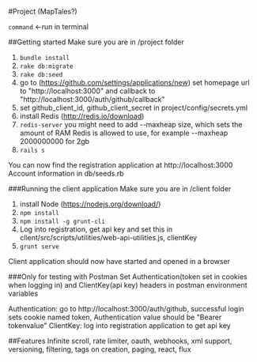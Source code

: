 #Project (MapTales?)

`command` <-run in terminal

##Getting started
Make sure you are in /project folder

1. `bundle install`
2. `rake db:migrate`
3. `rake db:seed`
4. go to (https://github.com/settings/applications/new) set homepage url to "http://localhost:3000" and callback to "http://localhost:3000/auth/github/callback"
5. set github_client_id, github_client_secret in project/config/secrets.yml
6. install Redis (http://redis.io/download)
7. `redis-server` you might need to add --maxheap size, which sets the amount of RAM Redis is allowed to use, for example --maxheap 2000000000 for 2gb
8. `rails s`

You can now find the registration application at http://localhost:3000  
Account information in db/seeds.rb

###Running the client application
Make sure you are in /client folder


1. install Node (https://nodejs.org/download/)
2. `npm install`
3. `npm install -g grunt-cli`
4. Log into registration, get api key and set this in client/src/scripts/utilities/web-api-utilities.js, clientKey
5. `grunt serve`

Client application should now have started and opened in a browser

###Only for testing with Postman
Set Authentication(token set in cookies when logging in) and ClientKey(api key) headers in postman environment variables

Authentication: go to http://localhost:3000/auth/github, successful login sets cookie named token, Authentication value should be "Bearer tokenvalue"
ClientKey: log into registration application to get api key

##Features
Infinite scroll, rate limiter, oauth, webhooks, xml support, versioning, filtering, tags on creation, paging, react, flux